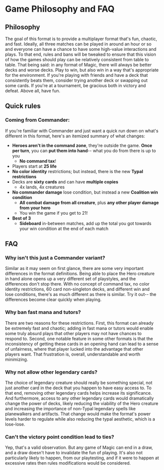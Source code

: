 # Game Philosophy and FAQ

## Philosophy

The goal of this format is to provide a multiplayer format that's fun, chaotic, and fast. Ideally, all three matches can be played in around an hour or so and everyone can have a chance to have some high-value interactions and plays. To that end, rules and bans will be tweaked to ensure that this vision of how the games should play can be relatively consistent from table to table. That being said: in any format of Magic, there will always be better decks and worse decks. Play to win, but also win in a way that's appropriate for the environment. If you're playing with friends and have a deck that consistently beats them, consider trying another deck or swapping out some cards. If you're at a tournament, be gracious both in victory and defeat. Above all, have fun.

## Quick rules

### Coming from Commander:
If you're familiar with Commander and just want a quick run down on what's different in this format, here's an itemized summary of what changes:
* **Heroes aren't in the command zone**, they're outside the game. **Once per turn**, you can **put them into hand**-- what you do from there is up to you
  * **No command tax**!
* Players start at **25 life**
* **No color identity** restrictions; but instead, there is the new **Typal restrictions**
* Decks are **sixty cards** and can have **multiple copies**
  * 4x lands, 4x creatures  
* **No commander damage** lose condition, but instead a new **Coalition win condition**
  * **All combat damage from all creature**, plus **any other player damage from your hero**
  * You win the game if you get to 21!
* **Best of 3**
  * **Sideboard** in-between matches, add up the total you got towards your win condition at the end of each match 

## FAQ

### Why isn't this just a Commander variant?
Similar as it may seem on first glance, there are some very important differences in the format definitions. Being able to place the Hero creature in hand alone opens up a very different set of playstyles, and the differences don't stop there. With no concept of command tax, no color identity restrictions, 60 card non-singleton decks, and different win and lose conditions, there's as much different as there is similar. Try it out-- the differences become clear quickly when playing. 

### Why ban fast mana and tutors?
There are two reasons for these restrictions. First, this format can already be extremely fast and chaotic; adding in fast mana or tutors would enable some truly absurd plays that other players may not have chances to respond to. Second, one notable feature in some other formats is that the inconsistency of getting these cards in an opening hand can lead to a sense of unfairness, where that player lucked into the advantage that other players want. That frustration is, overall, understandable and worth minimizing.

### Why not allow other legendary cards?
The choice of legendary creature should really be something special, not just another card in the deck that you happen to have easy access to. To that end, removing other legendary cards helps increase its significance. And furthermore, access to any other legendary cards would dramatically change the power of decks, likely reducing the viability of the Hero creature and increasing the importance of non-Typal legendary spells like planewalkers and artifacts. That change would make the format's power levels harder to regulate while also reducing the typal aesthetic, which is a lose-lose.

### Can't the victory point condition lead to ties?
Yep, that's a valid observation. But any game of Magic can end in a draw, and a draw doesn't have to invalidate the fun of playing. It's also not particularly likely to happen, from our playtesting, and if it were to happen at excessive rates then rules modifications would be considered. 
